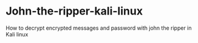 # John-the-ripper-kali-linux
How to decrypt encrypted messages and password with john the ripper in Kali linux 
